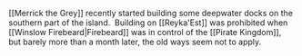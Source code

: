 [[Merrick the Grey]] recently started building some deepwater docks on the southern part of the island.  Building on [[Reyka'Est]] was prohibited when [[Winslow Firebeard|Firebeard]] was in control of the [[Pirate Kingdom]], but barely more than a month later, the old ways seem not to apply.